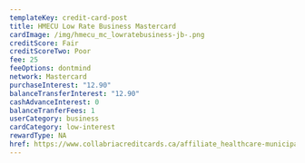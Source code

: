```yaml
---
templateKey: credit-card-post
title: HMECU Low Rate Business Mastercard
cardImage: /img/hmecu_mc_lowratebusiness-jb-.png
creditScore: Fair
creditScoreTwo: Poor
fee: 25
feeOptions: dontmind
network: Mastercard
purchaseInterest: "12.90"
balanceTransferInterest: "12.90"
cashAdvanceInterest: 0
balanceTranferFees: 1
userCategory: business
cardCategory: low-interest
rewardType: NA
href: https://www.collabriacreditcards.ca/affiliate_healthcare-municipal-employees-credit-union/business-cards/pc95/card_national-low-rate-business-mastercard
---
```

